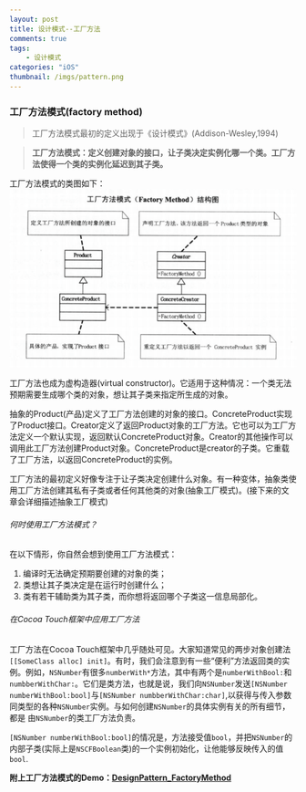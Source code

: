 ```yaml
---
layout: post
title: 设计模式--工厂方法
comments: true
tags:
	- 设计模式
categories: "iOS"
thumbnail: /imgs/pattern.png
---
```


### 工厂方法模式(factory method)
>工厂方法模式最初的定义出现于《设计模式》(Addison-Wesley,1994)

>__工厂方法模式：定义创建对象的接口，让子类决定实例化哪一个类。工厂方法使得一个类的实例化延迟到其子类。__

<!-- more -->

工厂方法模式的类图如下：
![工厂方法类图](/imgs/factoryMethod.png)

工厂方法也成为虚构造器(virtual constructor)。它适用于这种情况：一个类无法预期需要生成哪个类的对象，想让其子类来指定所生成的对象。

抽象的Product(产品)定义了工厂方法创建的对象的接口。ConcreteProduct实现了Product接口。Creator定义了返回Product对象的工厂方法。它也可以为工厂方法定义一个默认实现，返回默认ConcreteProduct对象。Creator的其他操作可以调用此工厂方法创建Product对象。ConcreteProduct是creator的子类。它重载了工厂方法，以返回ConcreteProduct的实例。

工厂方法的最初定义好像专注于让子类决定创建什么对象。有一种变体，抽象类使用工厂方法创建其私有子类或者任何其他类的对象(抽象工厂模式)。(接下来的文章会详细描述抽象工厂模式)

###### 何时使用工厂方法模式？
在以下情形，你自然会想到使用工厂方法模式：
1. 编译时无法确定预期要创建的对象的类；
2. 类想让其子类决定是在运行时创建什么；
3. 类有若干辅助类为其子类，而你想将返回哪个子类这一信息局部化。

###### 在Cocoa Touch框架中应用工厂方法

工厂方法在Cocoa Touch框架中几乎随处可见。大家知道常见的两步对象创建法`[[SomeClass alloc] init]`。有时，我们会注意到有一些“便利”方法返回类的实例。例如，`NSNumber`有很多`numberWith*`方法，其中有两个是`numberWithBool:`和`numbberWithChar:`。它们是类方法，也就是说，我们向`NSNumber`发送`[NSNumber numberWithBool:bool]`与`[NSNumber numbberWithChar:char]`,以获得与传入参数同类型的各种`NSNumber`实例。与如何创建`NSNumber`的具体实例有关的所有细节，都是 由`NSNumber`的类工厂方法负责。

`[NSNumber numberWithBool:bool]`的情况是，方法接受值`bool`，并把`NSNumber`的内部子类(实际上是`NSCFBoolean`类)的一个实例初始化，让他能够反映传入的值`bool`.

__附上工厂方法模式的Demo：[DesignPattern_FactoryMethod](https://github.com/RobberJJ/DesignPattern)__
